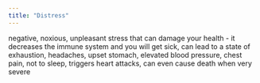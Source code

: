 ```yaml
---
title: "Distress"
---
```

negative, noxious, unpleasant stress that can damage your health - it decreases the immune system and you will get sick, can lead to a state of exhaustion, headaches, upset stomach, elevated blood pressure, chest pain, not to sleep, triggers heart attacks, can even cause death when very severe

